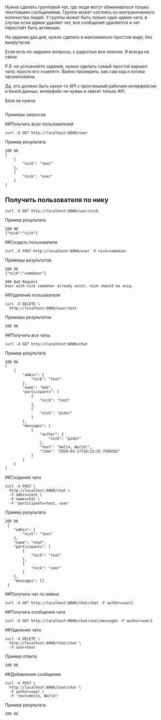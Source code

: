 Нужно сделать групповой чат, где люди могут обмениваться только текстовыми сообщениями. 
Группа может состоять из неограниченного количества людей.
У группы может быть только один админ чата, в случае если админ удаляет чат,
 все сообщения удаляются и чат перестаёт быть активным. 

На задание два дня, нужно сделать в максимально простом виде, без выкрутасов.    

Если есть по заданию вопросы, с радостью все поясню. Я всегда на связи. 

P.S: не усложняйте задание, нужно сделать самый простой вариант чата, просто его «скелет».
Важно проверить, как сам код и логика организованы. 

Да, это должно быть какое-то API с простенький рабочим интерфейсом и базой данных, 
интерфейс не нужен и хватит только API. 

База не нужна 

##

Примеры запросов 

##Получить всех пользователей

    curl -X GET http://localhost:8080/user
    
Пример результата
    
    200 OK
    [
        {
            "nick": "test"
        },
        {
            "nick": "user"
        }
    ]
    
## Получить пользователя по нику
    
    curl -X GET http://localhost:8080/user/nick
    
Пример результата

    200 OK
    {"nick":"nick"}
    
##Создать пользователя
    
    curl -X POST http://localhost:8080/user -F nick=someUser

Примеры результатов

    200 OK
    {"nick":"someUser"} 
    
    400 Bad Request
    User with nick someUser already exist, nick should be uniq.
    
##Удаление пользователя

    curl -X DELETE \
      http://localhost:8080/user/test 
      
Примеры результатов

    200 OK
    
##Получить все чаты
    
    curl -X GET http://localhost:8080/chat
    
Пример результата
    
    200 OK
    [
        {
            "admin": {
                "nick": "test"
            },
            "name": "kek",
            "participants": [
                {
                    "nick": "test"
                },
                {
                    "nick": "pidor"
                }
            ],
            "messages": [
                {
                    "author": {
                        "nick": "pidor"
                    },
                    "text": "Hello, World!",
                    "time": "2020-03-17T18:23:25.758929Z"
                }
            ]
        }
    ]
    
##Создание чата

    curl -X POST \
      http://localhost:8080/chat \
      -F admin=test \
      -F name=chat \
      -F 'participants=test, user'
    
Пример результата
    
    200 OK
     {
        "admin": {
            "nick": "test"
        },
        "name": "chat",
        "participants": [
            {
                "nick": "test"
            },
            {
                "nick": "user"
            }
        ],
        "messages": []
     }
    
##Получить чат по имени
    
    curl -X GET http://localhost:8080/chat/chat -F author=user1

##Получить сообщения чата

    curl -X GET http://localhost:8080/chat/chat/messages -F author=user1
     
##Удаление чата

    curl -X DELETE \
      http://localhost:8080/chat/chat \
      -F user=test
      
Пример ответа 
    
    200 OK
    
##Добавление сообщения 

    curl -X POST \
      http://localhost:8080/chat/char \
      -F author=user \
      -F 'text=Hello, World!'
      
Пример результата 
    
    200 OK
    
